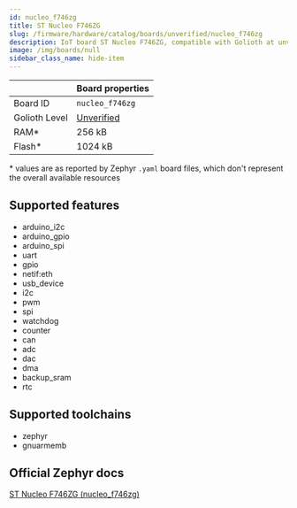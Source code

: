 ```yaml
---
id: nucleo_f746zg
title: ST Nucleo F746ZG
slug: /firmware/hardware/catalog/boards/unverified/nucleo_f746zg
description: IoT board ST Nucleo F746ZG, compatible with Golioth at unverified level.
image: /img/boards/null
sidebar_class_name: hide-item
---
```


[//]: # (This is an auto-generated file, do not edit! Changes to it will be lost upon re-generation)



|                | Board properties     |
| -------------  | -------------------- |
| Board ID       | `nucleo_f746zg` |
| Golioth Level  | [Unverified](/firmware/hardware#unverified-boards) |
| RAM*           | 256 kB |
| Flash*         | 1024 kB |

\* values are as reported by Zephyr `.yaml` board files, which don't represent the overall available resources



## Supported features

* arduino_i2c
* arduino_gpio
* arduino_spi
* uart
* gpio
* netif:eth
* usb_device
* i2c
* pwm
* spi
* watchdog
* counter
* can
* adc
* dac
* dma
* backup_sram
* rtc

## Supported toolchains

* zephyr
* gnuarmemb

## Official Zephyr docs

[ST Nucleo F746ZG (nucleo_f746zg)](https://docs.zephyrproject.org/latest/boards/st/nucleo_f746zg/doc/index.html)
